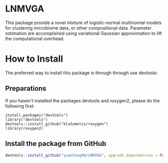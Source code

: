 # LNMVGA
 This package provide a novel mixture of logistic-normal multinomial models for clustering microbiome data, or other compositional data. Parameter estimation are accomplished using variational Gaussian approximation to lift the computational overhead.

# How to Install

The preferred way to install this package is through through use devtools:

## Preparations

If you haven't installed the packages <span type="text/css">devtools</span> and <span type="text/css">roxygen2</span>, please do the following first:

```{r}
install.packages("devtools")
library("devtools")
devtools::install_github("klutometis/roxygen")
library(roxygen2)
```

## Install the package from GitHub
```r
devtools::install_github("yuanfang90/LNMVGA", upgrade_dependencies = FALSE)
```
